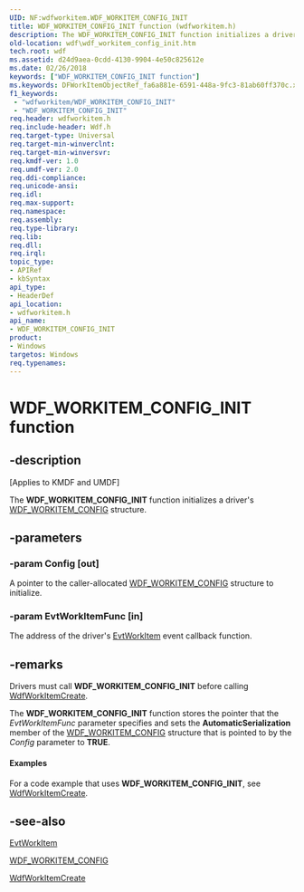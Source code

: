 ```yaml
---
UID: NF:wdfworkitem.WDF_WORKITEM_CONFIG_INIT
title: WDF_WORKITEM_CONFIG_INIT function (wdfworkitem.h)
description: The WDF_WORKITEM_CONFIG_INIT function initializes a driver's WDF_WORKITEM_CONFIG structure.
old-location: wdf\wdf_workitem_config_init.htm
tech.root: wdf
ms.assetid: d24d9aea-0cdd-4130-9904-4e50c825612e
ms.date: 02/26/2018
keywords: ["WDF_WORKITEM_CONFIG_INIT function"]
ms.keywords: DFWorkItemObjectRef_fa6a881e-6591-448a-9fc3-81ab60ff370c.xml, WDF_WORKITEM_CONFIG_INIT, WDF_WORKITEM_CONFIG_INIT function, kmdf.wdf_workitem_config_init, wdf.wdf_workitem_config_init, wdfworkitem/WDF_WORKITEM_CONFIG_INIT
f1_keywords:
 - "wdfworkitem/WDF_WORKITEM_CONFIG_INIT"
 - "WDF_WORKITEM_CONFIG_INIT"
req.header: wdfworkitem.h
req.include-header: Wdf.h
req.target-type: Universal
req.target-min-winverclnt: 
req.target-min-winversvr: 
req.kmdf-ver: 1.0
req.umdf-ver: 2.0
req.ddi-compliance: 
req.unicode-ansi: 
req.idl: 
req.max-support: 
req.namespace: 
req.assembly: 
req.type-library: 
req.lib: 
req.dll: 
req.irql: 
topic_type:
- APIRef
- kbSyntax
api_type:
- HeaderDef
api_location:
- wdfworkitem.h
api_name:
- WDF_WORKITEM_CONFIG_INIT
product:
- Windows
targetos: Windows
req.typenames: 
---
```


# WDF_WORKITEM_CONFIG_INIT function


## -description


<p class="CCE_Message">[Applies to KMDF and UMDF]</p>

The <b>WDF_WORKITEM_CONFIG_INIT</b> function initializes a driver's <a href="https://docs.microsoft.com/windows-hardware/drivers/ddi/wdfworkitem/ns-wdfworkitem-_wdf_workitem_config">WDF_WORKITEM_CONFIG</a> structure.


## -parameters




### -param Config [out]

A pointer to the caller-allocated <a href="https://docs.microsoft.com/windows-hardware/drivers/ddi/wdfworkitem/ns-wdfworkitem-_wdf_workitem_config">WDF_WORKITEM_CONFIG</a> structure to initialize.


### -param EvtWorkItemFunc [in]

The address of the driver's <a href="https://docs.microsoft.com/windows-hardware/drivers/ddi/wdfworkitem/nc-wdfworkitem-evt_wdf_workitem">EvtWorkItem</a> event callback function.


## -remarks



Drivers must call <b>WDF_WORKITEM_CONFIG_INIT</b> before calling <a href="https://docs.microsoft.com/windows-hardware/drivers/ddi/wdfworkitem/nf-wdfworkitem-wdfworkitemcreate">WdfWorkItemCreate</a>.

The <b>WDF_WORKITEM_CONFIG_INIT</b> function stores the pointer that the <i>EvtWorkItemFunc</i> parameter specifies and sets the <b>AutomaticSerialization</b> member of the <a href="https://docs.microsoft.com/windows-hardware/drivers/ddi/wdfworkitem/ns-wdfworkitem-_wdf_workitem_config">WDF_WORKITEM_CONFIG</a> structure that is pointed to by the <i>Config</i> parameter to <b>TRUE</b>.


#### Examples

For a code example that uses <b>WDF_WORKITEM_CONFIG_INIT</b>, see <a href="https://docs.microsoft.com/windows-hardware/drivers/ddi/wdfworkitem/nf-wdfworkitem-wdfworkitemcreate">WdfWorkItemCreate</a>.

<div class="code"></div>



## -see-also




<a href="https://docs.microsoft.com/windows-hardware/drivers/ddi/wdfworkitem/nc-wdfworkitem-evt_wdf_workitem">EvtWorkItem</a>



<a href="https://docs.microsoft.com/windows-hardware/drivers/ddi/wdfworkitem/ns-wdfworkitem-_wdf_workitem_config">WDF_WORKITEM_CONFIG</a>



<a href="https://docs.microsoft.com/windows-hardware/drivers/ddi/wdfworkitem/nf-wdfworkitem-wdfworkitemcreate">WdfWorkItemCreate</a>
 

 

